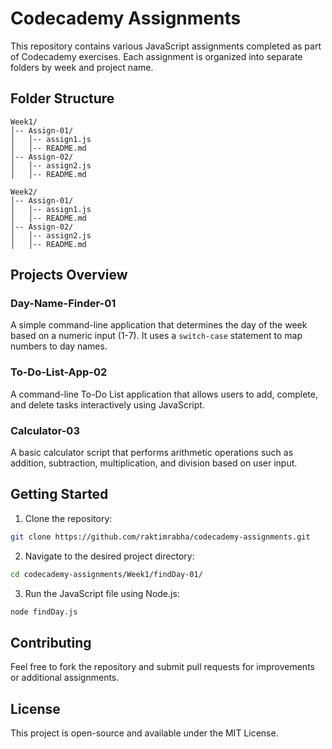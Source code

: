 # Codecademy Assignments

This repository contains various JavaScript assignments completed as part of Codecademy exercises. Each assignment is organized into separate folders by week and project name.

## Folder Structure
```
Week1/
│-- Assign-01/
│   │-- assign1.js
│   │-- README.md
│-- Assign-02/
│   │-- assign2.js
│   │-- README.md

Week2/
│-- Assign-01/
│   │-- assign1.js
│   │-- README.md
│-- Assign-02/
│   │-- assign2.js
│   │-- README.md
```

## Projects Overview

### Day-Name-Finder-01
A simple command-line application that determines the day of the week based on a numeric input (1-7). It uses a `switch-case` statement to map numbers to day names.

### To-Do-List-App-02
A command-line To-Do List application that allows users to add, complete, and delete tasks interactively using JavaScript.

### Calculator-03
A basic calculator script that performs arithmetic operations such as addition, subtraction, multiplication, and division based on user input.

## Getting Started

1. Clone the repository:
```bash
git clone https://github.com/raktimrabha/codecademy-assignments.git
```
2. Navigate to the desired project directory:
```bash
cd codecademy-assignments/Week1/findDay-01/
```
3. Run the JavaScript file using Node.js:
```bash
node findDay.js
```

## Contributing
Feel free to fork the repository and submit pull requests for improvements or additional assignments.

## License
This project is open-source and available under the MIT License.

